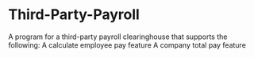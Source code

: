 # Third-Party-Payroll
 A program for a third-party payroll clearinghouse that supports the following: A calculate employee pay feature A company total pay feature
